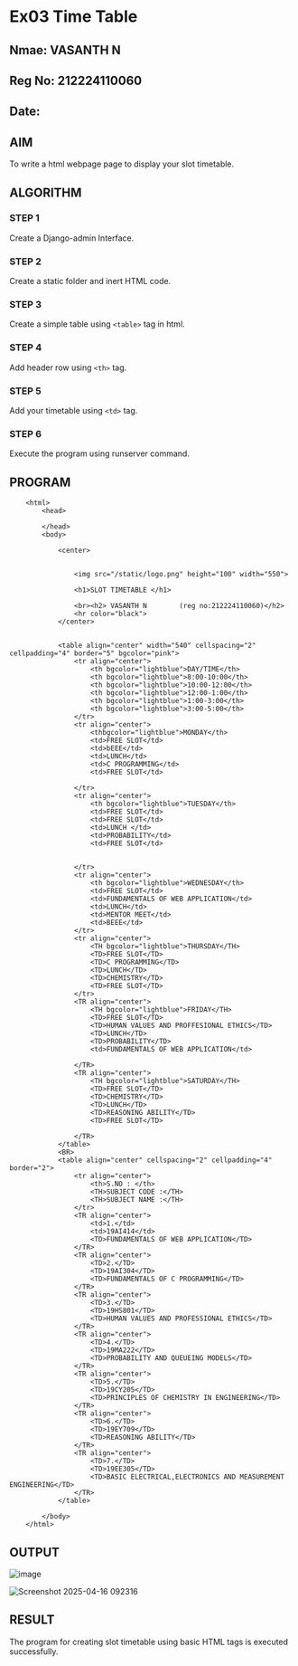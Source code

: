 # Ex03 Time Table
## Nmae: VASANTH N
## Reg No: 212224110060
## Date:

## AIM
To write a html webpage page to display your slot timetable.

## ALGORITHM
### STEP 1
Create a Django-admin Interface.

### STEP 2
Create a static folder and inert HTML code.

### STEP 3
Create a simple table using ```<table>``` tag in html.

### STEP 4
Add header row using ```<th>``` tag.

### STEP 5
Add your timetable using ```<td>``` tag.

### STEP 6
Execute the program using runserver command.

## PROGRAM
        <html>
            <head>
                
            </head>
            <body>
                
                <center>
                    
                    
                    <img src="/static/logo.png" height="100" width="550">
                    
                    <h1>SLOT TIMETABLE </h1>
        
                    <br><h2> VASANTH N        (reg no:212224110060)</h2>
                    <hr color="black">
                </center>
                
                
                <table align="center" width="540" cellspacing="2" cellpadding="4" border="5" bgcolor="pink">
                    <tr align="center">
                        <th bgcolor="lightblue">DAY/TIME</th>
                        <th bgcolor="lightblue">8:00-10:00</th>
                        <th bgcolor="lightblue">10:00-12:00</th>
                        <th bgcolor="lightblue">12:00-1:00</th>
                        <th bgcolor="lightblue">1:00-3:00</th>
                        <th bgcolor="lightblue">3:00-5:00</th>
                    </tr>
                    <tr align="center">
                        <thbgcolor="lightblue">MONDAY</th>
                        <td>FREE SLOT</td>
                        <td>bEEE</td>
                        <td>LUNCH</td>
                        <td>C PROGRAMMING</td>
                        <td>FREE SLOT</td>
                        
                    </tr>
                    <tr align="center">
                        <th bgcolor="lightblue">TUESDAY</th>
                        <td>FREE SLOT</td>
                        <td>FREE SLOT</td>
                        <td>LUNCH </td>
                        <td>PROBABILITY</td>
                        <td>FREE SLOT</td>
                        
                        
                    </tr>
                    <tr align="center">
                        <th bgcolor="lightblue">WEDNESDAY</th>
                        <td>FREE SLOT</td>
                        <td>FUNDAMENTALS OF WEB APPLICATION</td>
                        <td>LUNCH</td>
                        <td>MENTOR MEET</td>
                        <td>BEEE</td>
                    </tr>
                    <tr align="center">
                        <TH bgcolor="lightblue">THURSDAY</TH>
                        <TD>FREE SLOT</TD>
                        <TD>C PROGRAMMING</TD>
                        <TD>LUNCH</TD>
                        <TD>CHEMISTRY</TD>
                        <TD>FREE SLOT</TD>
                    </tr>
                    <TR align="center">
                        <TH bgcolor="lightblue">FRIDAY</TH>
                        <TD>FREE SLOT</TD>
                        <TD>HUMAN VALUES AND PROFFESIONAL ETHICS</TD>
                        <TD>LUNCH</TD>
                        <TD>PROBABILITY</TD>
                        <td>FUNDAMENTALS OF WEB APPLICATION</td>
        
                    </TR>
                    <TR align="center">
                        <TH bgcolor="lightblue">SATURDAY</TH>
                        <TD>FREE SLOT</TD>
                        <TD>CHEMISTRY</TD>
                        <TD>LUNCH</TD>
                        <TD>REASONING ABILITY</TD>
                        <TD>FREE SLOT</TD>
        
                    </TR>
                </table>
                <BR>
                <table align="center" cellspacing="2" cellpadding="4" border="2">
                    <tr align="center">
                        <th>S.NO : </th>
                        <TH>SUBJECT CODE :</TH>
                        <TH>SUBJECT NAME :</TH>
                    </tr>
                    <TR align="center">
                        <td>1.</td>
                        <td>19AI414</td>
                        <TD>FUNDAMENTALS OF WEB APPLICATION</TD>
                    </TR>
                    <TR align="center">
                        <TD>2.</TD>
                        <TD>19AI304</TD>
                        <TD>FUNDAMENTALS OF C PROGRAMMING</TD>
                    </TR>
                    <TR align="center">
                        <TD>3.</TD>
                        <TD>19HS801</TD>
                        <TD>HUMAN VALUES AND PROFESSIONAL ETHICS</TD>
                    </TR>
                    <TR align="center">
                        <TD>4.</TD>
                        <TD>19MA222</TD>
                        <TD>PROBABILITY AND QUEUEING MODELS</TD>
                    </TR>
                    <TR align="center">
                        <TD>5.</TD>
                        <TD>19CY205</TD>
                        <TD>PRINCIPLES OF CHEMISTRY IN ENGINEERING</TD>
                    </TR>
                    <TR align="center">
                        <TD>6.</TD>
                        <TD>19EY709</TD>
                        <TD>REASONING ABILITY</TD>
                    </TR>
                    <TR align="center">
                        <TD>7.</TD>
                        <TD>19EE305</TD>
                        <TD>BASIC ELECTRICAL,ELECTRONICS AND MEASUREMENT ENGINEERING</TD>
                    </TR>
                </table>
                
            </body>
        </html>

## OUTPUT
![image](https://github.com/user-attachments/assets/70473203-a408-4574-a1fb-31ffd3c3a357)


![Screenshot 2025-04-16 092316](https://github.com/user-attachments/assets/fa60104a-864e-48fa-8b38-4c4b314f984c)


## RESULT
The program for creating slot timetable using basic HTML tags is executed successfully.

